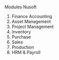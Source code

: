Modules Nusoft
1. Finance Accounting
2. Asset Management
3. Project Management
4. Inventory
5. Purchase
6. Sales
7. Production
8. HRM & Payroll